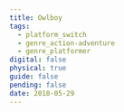 ```yaml
---
title: Owlboy
tags:
  - platform_switch
  - genre_action-adventure
  - genre_platformer
digital: false
physical: true
guide: false
pending: false
date: 2018-05-29
---
```

